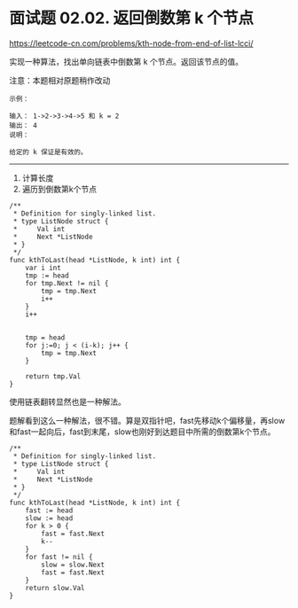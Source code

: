 # 面试题 02.02. 返回倒数第 k 个节点

https://leetcode-cn.com/problems/kth-node-from-end-of-list-lcci/

实现一种算法，找出单向链表中倒数第 k 个节点。返回该节点的值。

注意：本题相对原题稍作改动
```
示例：

输入： 1->2->3->4->5 和 k = 2
输出： 4
说明：

给定的 k 保证是有效的。
```

---

1. 计算长度
2. 遍历到倒数第k个节点

```
/**
 * Definition for singly-linked list.
 * type ListNode struct {
 *     Val int
 *     Next *ListNode
 * }
 */
func kthToLast(head *ListNode, k int) int {
    var i int
    tmp := head
    for tmp.Next != nil {
        tmp = tmp.Next
        i++
    }
    i++


    tmp = head
    for j:=0; j < (i-k); j++ {
        tmp = tmp.Next
    }

    return tmp.Val
}
```

使用链表翻转显然也是一种解法。


题解看到这么一种解法，很不错。算是双指针吧，fast先移动k个偏移量，再slow和fast一起向后，fast到末尾，slow也刚好到达题目中所需的倒数第k个节点。

```
/**
 * Definition for singly-linked list.
 * type ListNode struct {
 *     Val int
 *     Next *ListNode
 * }
 */
func kthToLast(head *ListNode, k int) int {
    fast := head
    slow := head
    for k > 0 {
        fast = fast.Next
        k--
    }
    for fast != nil {
        slow = slow.Next
        fast = fast.Next
    }
    return slow.Val
}
```